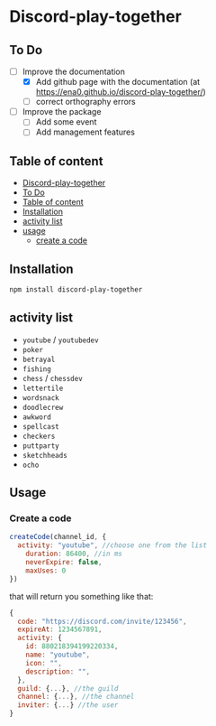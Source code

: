 # Discord-play-together

## To Do

- [ ] Improve the documentation
  - [x] Add github page with the documentation (at https://ena0.github.io/discord-play-together/)
  - [ ] correct orthography errors 
- [ ] Improve the package
  - [ ] Add some event
  - [ ] Add management features

## Table of content

 -  [Discord-play-together](#discord-play-together)
 -  [To Do](#to-do)
 -  [Table of content](#table-of-content)
 -  [Installation](#installation)
 -  [activity list](#activity-list)
 -  [usage](#usage)
    -   [create a code](#create-a-code)

## Installation

```bash
npm install discord-play-together
```

## activity list

- `youtube` / `youtubedev`
- `poker`
- `betrayal`
- `fishing`
- `chess` / `chessdev`
- `lettertile`
- `wordsnack`
- `doodlecrew`
- `awkword`
- `spellcast`
- `checkers`
- `puttparty`
- `sketchheads`
- `ocho`

## Usage

### Create a code

```javascript
createCode(channel_id, {
  activity: "youtube", //choose one from the list
	duration: 86400, //in ms 
	neverExpire: false,
	maxUses: 0
})
```

that will return you something like that:

```js
{
  code: "https://discord.com/invite/123456",
  expireAt: 1234567891,
  activity: {
    id: 880218394199220334,
    name: "youtube",
    icon: "",
    description: "",
  },
  guild: {...}, //the guild
  channel: {...}, //the channel
  inviter: {...} //the user
}
```



